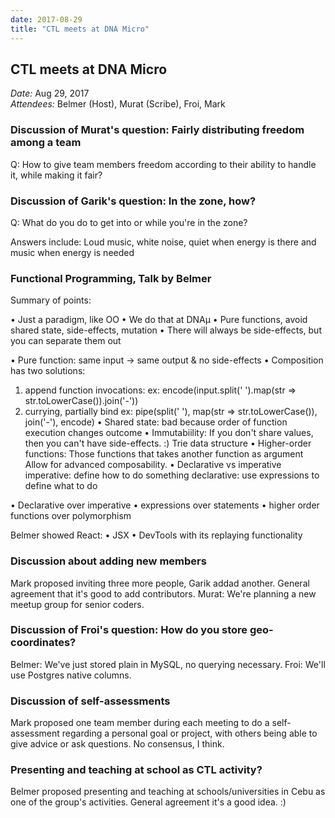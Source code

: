 ```yaml
---
date: 2017-08-29
title: "CTL meets at DNA Micro"
---
```

## CTL meets at DNA Micro

*Date:* Aug 29, 2017<br />
*Attendees:* Belmer (Host), Murat (Scribe), Froi, Mark

### Discussion of Murat's question: Fairly distributing freedom among a team

Q: How to give team members freedom according to their ability to handle it, while making it fair?

### Discussion of Garik's question: In the zone, how?
Q: What do you do to get into or while you're in the zone?

Answers include: Loud music, white noise, quiet when energy is there and music when energy is needed

### Functional Programming, Talk by Belmer

Summary of points:

• Just a paradigm, like OO
• We do that at DNAμ
• Pure functions, avoid shared state, side-effects, mutation
• There will always be side-effects, but you can separate them out

• Pure function: same input -> same output & no side-effects
• Composition has two solutions:
  1. append function invocations:
    ex: encode(input.split(' ').map(str => str.toLowerCase()).join('-'))
  2. currying, partially bind 
    ex: pipe(split(' '), map(str => str.toLowerCase()), join('-'), encode)
• Shared state: bad because order of function execution changes outcome
• Immutabiility: If you don't share values, then you can't have side-effects. :)
  Trie data structure
• Higher-order functions: Those functions that takes another function as argument
  Allow for advanced composability.
• Declarative vs imperative
  imperative: define how to do something
  declarative: use expressions to define what to do 

• Declarative over imperative
• expressions over statements
• higher order functions over polymorphism

Belmer showed React:
• JSX
• DevTools with its replaying functionality

### Discussion about adding new members

Mark proposed inviting three more people, Garik addad another.
General agreement that it's good to add contributors.
Murat: We're planning a new meetup group for senior coders.

### Discussion of Froi's question: How do you store geo-coordinates?

Belmer: We've just stored plain in MySQL, no querying necessary.
Froi: We'll use Postgres native columns.

### Discussion of self-assessments

Mark proposed one team member during each meeting to do a self-assessment regarding a personal goal or project,
  with others being able to give advice or ask questions.
No consensus, I think.

### Presenting and teaching at school as CTL activity?

Belmer proposed presenting and teaching at schools/universities in Cebu as one of the group's activities.
General agreement it's a good idea. :)
